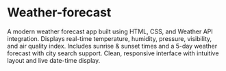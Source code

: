 # Weather-forecast
A modern weather forecast app built using HTML, CSS, and Weather API integration. Displays real-time temperature, humidity, pressure, visibility, and air quality index. Includes sunrise &amp; sunset times and a 5-day weather forecast with city search support. Clean, responsive interface with intuitive layout and live date-time display.
